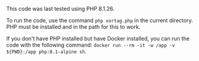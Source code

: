 This code was last tested using PHP 8.1.26.

To run the code, use the command `php xortag.php` in the current directory. PHP must be installed and in the path for this to work.

If you don't have PHP installed but have Docker installed, you can run the code with the following command: `docker run --rm -it -w /app -v ${PWD}:/app php:8.1-alpine sh`.